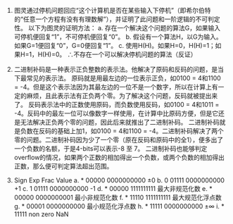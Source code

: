 1. 图灵通过停机问题回应“这个计算机是否在某些输入下停机”（即希尔伯特的“任意一个方程有没有有理数解”），并证明了此问题和一阶逻辑的不可判定性。
   以下为图灵的证明方法：
   a. 存在一个解决这个问题的算法G，如果输入可停机便回复“1”，不可停机便回复“0”。
   b. 假设有一个算法H，以G为输入。如果G=1便回复“0”，G=0便回复“1”。
   c. 使用H(H)。如果H=0，H(H)=1；如果H=1，H(H)=0。
      ∴不存在一个可以解决停机问题的算法（反证）

2. 二进制补码是一种表示正负整数的表示法。他解决了原码和反码的问题，是当下最常见的表示法。
原码就是用最左边的一位表示正负，如0100 = 4和1100 = -4。但是这个表示法因为其最左边的一位不是一个数字，所以在计算上有一定的麻烦，且此表示法有正负两个零。为了解决这个问题，反码就被提出来了。
反码表示法中的正数使用原码，而负数使用反码，如0100 = 4和1011 = -4。反码中的最左一位可以像数字一样使用，在计算中比原码方便，但是它还是无法解决正负两个零的问题，因此后来就推出了二进制补码。
二进制补码就是负数在反码的基础上加1，如0100 = 4和1100 = -4。二进制补码解决了两个零的问题。二进制补码因为少了一个零（原在反码和原码中的全1），便多出了一个负数的名额，于是4-bits可以表示-8 至 7。 二进制补码也能够判定overflow的情况，如果两个正数的相加得出一个负数，或两个负数的相加得出正数，那么便可判定算法超出范围。

3.    Sign  Exp     Frac        Value
   a. *     00000   0000000000  ±0
   b. 0     01111   0000000000  +1
   c. 1     01111   0000000000  -1
   d. *     00000   1111111111  最大非规范化数
   e. *     00000   0000000001  最小非规范化数
   f. *     11110   1111111111  最大规范化浮点数
   g. *     00001   0000000000  最小规范化浮点数
   h. *     11111   0000000000  ±∞
   i. *     11111   non zero    NaN
